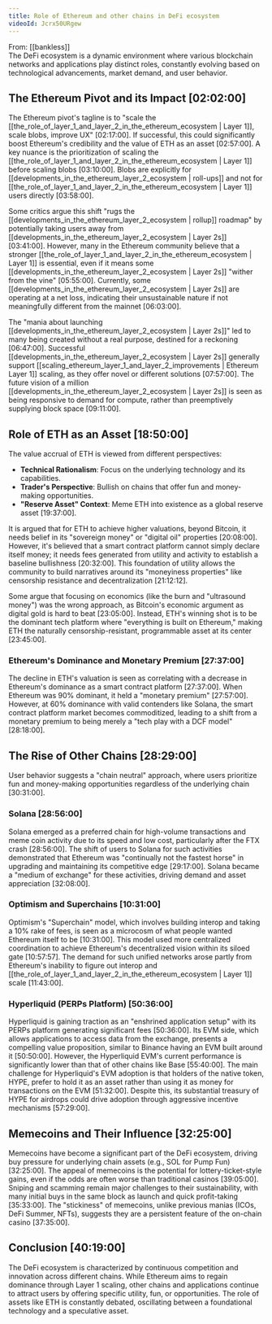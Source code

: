 ```yaml
---
title: Role of Ethereum and other chains in DeFi ecosystem
videoId: Jcrx50URgew
---
```


From: [[bankless]] <br/> 
The DeFi ecosystem is a dynamic environment where various blockchain networks and applications play distinct roles, constantly evolving based on technological advancements, market demand, and user behavior.

## The Ethereum Pivot and its Impact <a class="yt-timestamp" data-t="02:02:00">[02:02:00]</a>

The Ethereum pivot's tagline is to "scale the [[the_role_of_layer_1_and_layer_2_in_the_ethereum_ecosystem | Layer 1]], scale blobs, improve UX" <a class="yt-timestamp" data-t="02:17:00">[02:17:00]</a>. If successful, this could significantly boost Ethereum's credibility and the value of ETH as an asset <a class="yt-timestamp" data-t="02:57:00">[02:57:00]</a>. A key nuance is the prioritization of scaling the [[the_role_of_layer_1_and_layer_2_in_the_ethereum_ecosystem | Layer 1]] before scaling blobs <a class="yt-timestamp" data-t="03:10:00">[03:10:00]</a>. Blobs are explicitly for [[developments_in_the_ethereum_layer_2_ecosystem | roll-ups]] and not for [[the_role_of_layer_1_and_layer_2_in_the_ethereum_ecosystem | Layer 1]] users directly <a class="yt-timestamp" data-t="03:58:00">[03:58:00]</a>.

Some critics argue this shift "rugs the [[developments_in_the_ethereum_layer_2_ecosystem | rollup]] roadmap" by potentially taking users away from [[developments_in_the_ethereum_layer_2_ecosystem | Layer 2s]] <a class="yt-timestamp" data-t="03:41:00">[03:41:00]</a>. However, many in the Ethereum community believe that a stronger [[the_role_of_layer_1_and_layer_2_in_the_ethereum_ecosystem | Layer 1]] is essential, even if it means some [[developments_in_the_ethereum_layer_2_ecosystem | Layer 2s]] "wither from the vine" <a class="yt-timestamp" data-t="05:55:00">[05:55:00]</a>. Currently, some [[developments_in_the_ethereum_layer_2_ecosystem | Layer 2s]] are operating at a net loss, indicating their unsustainable nature if not meaningfully different from the mainnet <a class="yt-timestamp" data-t="06:03:00">[06:03:00]</a>.

The "mania about launching [[developments_in_the_ethereum_layer_2_ecosystem | Layer 2s]]" led to many being created without a real purpose, destined for a reckoning <a class="yt-timestamp" data-t="06:47:00">[06:47:00]</a>. Successful [[developments_in_the_ethereum_layer_2_ecosystem | Layer 2s]] generally support [[scaling_ethereum_layer_1_and_layer_2_improvements | Ethereum Layer 1]] scaling, as they offer novel or different solutions <a class="yt-timestamp" data-t="07:57:00">[07:57:00]</a>. The future vision of a million [[developments_in_the_ethereum_layer_2_ecosystem | Layer 2s]] is seen as being responsive to demand for compute, rather than preemptively supplying block space <a class="yt-timestamp" data-t="09:11:00">[09:11:00]</a>.

## Role of ETH as an Asset <a class="yt-timestamp" data-t="18:50:00">[18:50:00]</a>

The value accrual of ETH is viewed from different perspectives:
*   **Technical Rationalism**: Focus on the underlying technology and its capabilities.
*   **Trader's Perspective**: Bullish on chains that offer fun and money-making opportunities.
*   **"Reserve Asset" Context**: Meme ETH into existence as a global reserve asset <a class="yt-timestamp" data-t="19:37:00">[19:37:00]</a>.

It is argued that for ETH to achieve higher valuations, beyond Bitcoin, it needs belief in its "sovereign money" or "digital oil" properties <a class="yt-timestamp" data-t="20:08:00">[20:08:00]</a>. However, it's believed that a smart contract platform cannot simply declare itself money; it needs fees generated from utility and activity to establish a baseline bullishness <a class="yt-timestamp" data-t="20:32:00">[20:32:00]</a>. This foundation of utility allows the community to build narratives around its "moneyiness properties" like censorship resistance and decentralization <a class="yt-timestamp" data-t="21:12:00">[21:12:12]</a>.

Some argue that focusing on economics (like the burn and "ultrasound money") was the wrong approach, as Bitcoin's economic argument as digital gold is hard to beat <a class="yt-timestamp" data-t="23:05:00">[23:05:00]</a>. Instead, ETH's winning shot is to be the dominant tech platform where "everything is built on Ethereum," making ETH the naturally censorship-resistant, programmable asset at its center <a class="yt-timestamp" data-t="23:45:00">[23:45:00]</a>.

### Ethereum's Dominance and Monetary Premium <a class="yt-timestamp" data-t="27:37:00">[27:37:00]</a>

The decline in ETH's valuation is seen as correlating with a decrease in Ethereum's dominance as a smart contract platform <a class="yt-timestamp" data-t="27:37:00">[27:37:00]</a>. When Ethereum was 90% dominant, it held a "monetary premium" <a class="yt-timestamp" data-t="27:57:00">[27:57:00]</a>. However, at 60% dominance with valid contenders like Solana, the smart contract platform market becomes commoditized, leading to a shift from a monetary premium to being merely a "tech play with a DCF model" <a class="yt-timestamp" data-t="28:18:00">[28:18:00]</a>.

## The Rise of Other Chains <a class="yt-timestamp" data-t="28:29:00">[28:29:00]</a>

User behavior suggests a "chain neutral" approach, where users prioritize fun and money-making opportunities regardless of the underlying chain <a class="yt-timestamp" data-t="30:31:00">[30:31:00]</a>.

### Solana <a class="yt-timestamp" data-t="28:56:00">[28:56:00]</a>

Solana emerged as a preferred chain for high-volume transactions and meme coin activity due to its speed and low cost, particularly after the FTX crash <a class="yt-timestamp" data-t="28:56:00">[28:56:00]</a>. The shift of users to Solana for such activities demonstrated that Ethereum was "continually not the fastest horse" in upgrading and maintaining its competitive edge <a class="yt-timestamp" data-t="29:17:00">[29:17:00]</a>. Solana became a "medium of exchange" for these activities, driving demand and asset appreciation <a class="yt-timestamp" data-t="32:08:00">[32:08:00]</a>.

### Optimism and Superchains <a class="yt-timestamp" data-t="10:31:00">[10:31:00]</a>

Optimism's "Superchain" model, which involves building interop and taking a 10% rake of fees, is seen as a microcosm of what people wanted Ethereum itself to be <a class="yt-timestamp" data-t="10:31:00">[10:31:00]</a>. This model used more centralized coordination to achieve Ethereum's decentralized vision within its siloed gate <a class="yt-timestamp" data-t="10:57:00">[10:57:57]</a>. The demand for such unified networks arose partly from Ethereum's inability to figure out interop and [[the_role_of_layer_1_and_layer_2_in_the_ethereum_ecosystem | Layer 1]] scale <a class="yt-timestamp" data-t="11:43:00">[11:43:00]</a>.

### Hyperliquid (PERPs Platform) <a class="yt-timestamp" data-t="50:36:00">[50:36:00]</a>

Hyperliquid is gaining traction as an "enshrined application setup" with its PERPs platform generating significant fees <a class="yt-timestamp" data-t="50:36:00">[50:36:00]</a>. Its EVM side, which allows applications to access data from the exchange, presents a compelling value proposition, similar to Binance having an EVM built around it <a class="yt-timestamp" data-t="50:50:00">[50:50:00]</a>. However, the Hyperliquid EVM's current performance is significantly lower than that of other chains like Base <a class="yt-timestamp" data-t="55:40:00">[55:40:00]</a>. The main challenge for Hyperliquid's EVM adoption is that holders of the native token, HYPE, prefer to hold it as an asset rather than using it as money for transactions on the EVM <a class="yt-timestamp" data-t="51:32:00">[51:32:00]</a>. Despite this, its substantial treasury of HYPE for airdrops could drive adoption through aggressive incentive mechanisms <a class="yt-timestamp" data-t="57:29:00">[57:29:00]</a>.

## Memecoins and Their Influence <a class="yt-timestamp" data-t="32:25:00">[32:25:00]</a>

Memecoins have become a significant part of the DeFi ecosystem, driving buy pressure for underlying chain assets (e.g., SOL for Pump Fun) <a class="yt-timestamp" data-t="32:25:00">[32:25:00]</a>. The appeal of memecoins is the potential for lottery-ticket-style gains, even if the odds are often worse than traditional casinos <a class="yt-timestamp" data-t="39:05:00">[39:05:00]</a>. Sniping and scamming remain major challenges to their sustainability, with many initial buys in the same block as launch and quick profit-taking <a class="yt-timestamp" data-t="35:33:00">[35:33:00]</a>. The "stickiness" of memecoins, unlike previous manias (ICOs, DeFi Summer, NFTs), suggests they are a persistent feature of the on-chain casino <a class="yt-timestamp" data-t="37:35:00">[37:35:00]</a>.

## Conclusion <a class="yt-timestamp" data-t="40:19:00">[40:19:00]</a>

The DeFi ecosystem is characterized by continuous competition and innovation across different chains. While Ethereum aims to regain dominance through Layer 1 scaling, other chains and applications continue to attract users by offering specific utility, fun, or opportunities. The role of assets like ETH is constantly debated, oscillating between a foundational technology and a speculative asset.